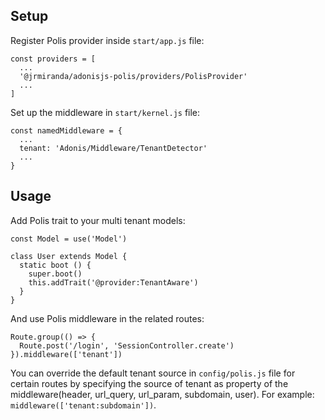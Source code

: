 ## Setup
Register Polis provider inside `start/app.js` file:
```
const providers = [
  ...
  '@jrmiranda/adonisjs-polis/providers/PolisProvider'
  ...
]
```
Set up the middleware in `start/kernel.js` file:
```
const namedMiddleware = {
  ...
  tenant: 'Adonis/Middleware/TenantDetector'
  ...
}
```

## Usage
Add Polis trait to your multi tenant models:
```
const Model = use('Model')

class User extends Model {
  static boot () {
    super.boot()
    this.addTrait('@provider:TenantAware')
  }
}
```
And use Polis middleware in the related routes:
```
Route.group(() => {
  Route.post('/login', 'SessionController.create')
}).middleware(['tenant'])
```
You can override the default tenant source in `config/polis.js` file for certain routes by specifying the source of tenant as property of the middleware(header, url_query, url_param, subdomain, user). For example: `middleware(['tenant:subdomain'])`.